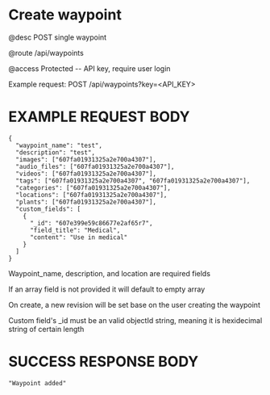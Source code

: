 # Create waypoint
@desc POST single waypoint

@route /api/waypoints

@access Protected -- API key, require user login

Example request: POST /api/waypoints?key=<API_KEY>

# EXAMPLE REQUEST BODY
```
{
  "waypoint_name": "test",
  "description": "test",
  "images": ["607fa01931325a2e700a4307"],
  "audio_files": ["607fa01931325a2e700a4307"],
  "videos": ["607fa01931325a2e700a4307"],
  "tags": ["607fa01931325a2e700a4307", "607fa01931325a2e700a4307"],
  "categories": ["607fa01931325a2e700a4307"],
  "locations": ["607fa01931325a2e700a4307"],
  "plants": ["607fa01931325a2e700a4307"],
  "custom_fields": [
    {
      "_id": "607e399e59c86677e2af65r7",
      "field_title": "Medical",
      "content": "Use in medical"
    }
  ]
}
```

Waypoint_name, description, and location are required fields

If an array field is not provided it will default to empty array

On create, a new revision will be set base on the user creating the waypoint

Custom field's _id must be an valid objectId string, meaning it is hexidecimal string of certain length

# SUCCESS RESPONSE BODY
```
"Waypoint added"
```